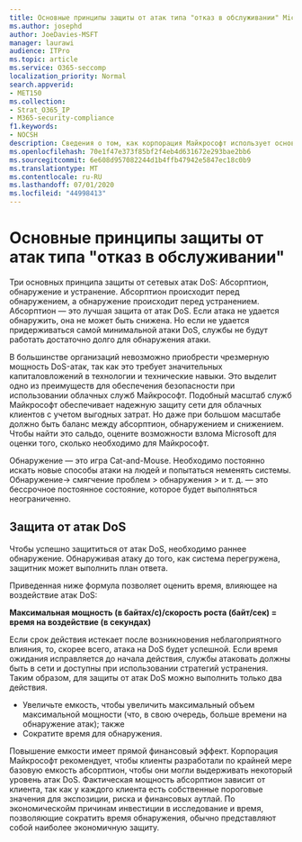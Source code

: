 ```yaml
---
title: Основные принципы защиты от атак типа "отказ в обслуживании" Microsoft 365
ms.author: josephd
author: JoeDavies-MSFT
manager: laurawi
audience: ITPro
ms.topic: article
ms.service: O365-seccomp
localization_priority: Normal
search.appverid:
- MET150
ms.collection:
- Strat_O365_IP
- M365-security-compliance
f1.keywords:
- NOCSH
description: Сведения о том, как корпорация Майкрософт использует основные принципы абсорптион, обнаружения и смягчения защиты от атак типа "отказ в обслуживании" (DoS).
ms.openlocfilehash: 70e1f47e373f85bf2f4eb4d631672e293bae2bb6
ms.sourcegitcommit: 6e608d957082244d1b4ffb47942e5847ec18c0b9
ms.translationtype: MT
ms.contentlocale: ru-RU
ms.lasthandoff: 07/01/2020
ms.locfileid: "44998413"
---
```

# <a name="core-principles-of-defense-against-denial-of-service-attacks"></a>Основные принципы защиты от атак типа "отказ в обслуживании"

Три основных принципа защиты от сетевых атак DoS: Абсорптион, обнаружение и устранение. Абсорптион происходит перед обнаружением, а обнаружение происходит перед устранением. Абсорптион — это лучшая защита от атак DoS. Если атака не удается обнаружить, она не может быть снижена. Но если не удается придерживаться самой минимальной атаки DoS, службы не будут работать достаточно долго для обнаружения атаки.

В большинстве организаций невозможно приобрести чрезмерную мощность DoS-атак, так как это требует значительных капиталовложений в технологии и технические навыки. Это выделит одно из преимуществ для обеспечения безопасности при использовании облачных служб Майкрософт. Подобный масштаб служб Майкрософт обеспечивает надежную защиту сети для облачных клиентов с учетом выгодных затрат. Но даже при большом масштабе должно быть баланс между абсорптион, обнаружением и снижением. Чтобы найти это сальдо, оцените возможности взлома Microsoft для оценки того, сколько необходимо для Майкрософт.

Обнаружение — это игра Cat-and-Mouse. Необходимо постоянно искать новые способы атаки на людей и попытаться неменять системы. Обнаружение-> смягчение проблем > обнаружения > и т. д. — это бессрочное постоянное состояние, которое будет выполняться неограниченно.

## <a name="defending-against-dos-attacks"></a>Защита от атак DoS

Чтобы успешно защититься от атак DoS, необходимо раннее обнаружение. Обнаруживая атаку до того, как система перегружена, защитник может выполнить план ответа.

Приведенная ниже формула позволяет оценить время, влияющее на воздействие атак DoS:

   **Максимальная мощность (в байтах/с)/скорость роста (байт/сек) = время на воздействие (в секундах)**

Если срок действия истекает после возникновения неблагоприятного влияния, то, скорее всего, атака на DoS будет успешной. Если время ожидания исправляется до начала действия, службы атаковать должны быть в сети и доступны при использовании стратегий устранения. Таким образом, для защиты от атак DoS можно выполнить только два действия.

- Увеличьте емкость, чтобы увеличить максимальный объем максимальной мощности (что, в свою очередь, больше времени на обнаружение атак); также
- Сократите время для обнаружения.

Повышение емкости имеет прямой финансовый эффект. Корпорация Майкрософт рекомендует, чтобы клиенты разработали по крайней мере базовую емкость абсорптион, чтобы они могли выдерживать некоторый уровень атак DoS. Фактическая мощность абсорптион зависит от клиента, так как у каждого клиента есть собственные пороговые значения для экспозиции, риска и финансовых аутлай. По экономическойм причинам инвестиции в исследование и время, позволяющие сократить время обнаружения, обычно представляют собой наиболее экономичную защиту.

